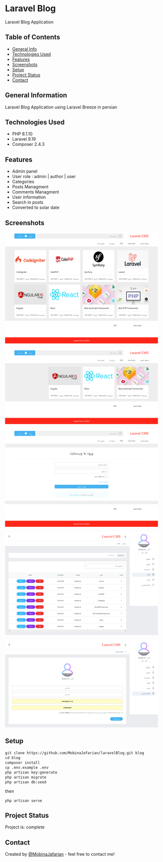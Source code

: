 # Laravel Blog
Laravel Blog Application 


## Table of Contents
* [General Info](#general-information)
* [Technologies Used](#technologies-used)
* [Features](#features)
* [Screenshots](#screenshots)
* [Setup](#setup)
* [Project Status](#project-status)
* [Contact](#contact)



## General Information
Laravel Blog Application using Laravel Breeze in persian


## Technologies Used
- PHP 8.1.10
- Laravel 9.19
- Composer 2.4.3


## Features
- Admin panel
- User role : admin | author | user
- Categories
- Posts Managment
- Comments Managment 
- User information
- Search in posts
- Converted to solar date

## Screenshots
![laravel blog screenshot](./public/images/screenshots/Screenshot%202022-11-03%20at%2009-29-27%20%D9%88%D8%A8%D9%84%D8%A7%DA%AF%20-%20%D8%B5%D9%81%D8%AD%D9%87%20%D8%A7%D8%B5%D9%84%DB%8C.png)

![laravel blog js category screenshot](./public/images/screenshots/Screenshot%202022-11-03%20at%2009-30-40%20%D9%88%D8%A8%D9%84%D8%A7%DA%AF%20-%20%D8%B5%D9%81%D8%AD%D9%87%20%D8%A7%D8%B5%D9%84%DB%8C.png)

![login page screenshot](./public/images/screenshots/Screenshot%202022-11-03%20at%2009-30-56%20%D9%88%D8%A8%D9%84%D8%A7%DA%AF%20-%20%D8%B5%D9%81%D8%AD%D9%87%20%D9%88%D8%B1%D9%88%D8%AF.png)

![post page screenshot](./public/images/screenshots/Screenshot%202022-11-03%20at%2009-34-31%20Laravel%20CMS%20Panel%20-%20%D9%85%D8%AF%DB%8C%D8%B1%DB%8C%D8%AA%20%D9%85%D9%82%D8%A7%D9%84%D8%A7%D8%AA.png)

![profile page screenshot](./public/images/screenshots/Screenshot%202022-11-03%20at%2009-40-32%20Laravel%20CMS%20Panel%20-%20%D8%B5%D9%81%D8%AD%D9%87%20%D8%A7%D8%B7%D9%84%D8%A7%D8%B9%D8%A7%D8%AA%20%DA%A9%D8%A7%D8%B1%D8%A8%D8%B1%DB%8C.png)

## Setup

```
git clone https://github.com/MobinaJafarian/laravelBlog.git blog
cd blog
composer install
cp .env.example .env
php artisan key:generate
php artisan migrate
php artisan db:seed
```
then

```
php artisan serve
```


## Project Status
Project is:  _complete_




## Contact
Created by [@MobinaJafarian](https://github.com/MobinaJafarian) - feel free to contact me!
